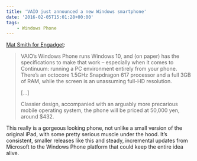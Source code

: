 ```yaml
---
title: 'VAIO just announced a new Windows smartphone'
date: '2016-02-05T15:01:28+00:00'
tags:
    - Windows Phone
---
```


[Mat Smith for Engadget](http://www.engadget.com/2016/02/03/vaio-made-a-windows-phone):

> VAIO’s Windows Phone runs Windows 10, and (on paper) has the specifications to make that work – especially when it comes to Continuum: running a PC environment entirely from your phone. There’s an octocore 1.5GHz Snapdragon 617 processor and a full 3GB of RAM, while the screen is an unassuming full-HD resolution.
> 
> \[…\]
> 
> Classier design, accompanied with an arguably more precarious mobile operating system, the phone will be priced at 50,000 yen, around $432.

This really is a gorgeous looking phone, not unlike a small version of the original iPad, with some pretty serious muscle under the hood. It’s consistent, smaller releases like this and steady, incremental updates from Microsoft to the Windows Phone platform that could keep the entire idea alive.